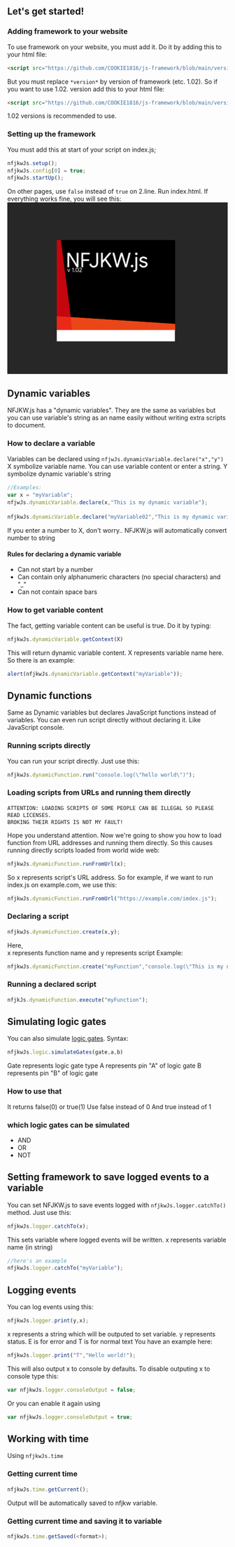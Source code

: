 ## Let's get started! 
### Adding framework to your website
To use framework on your website, you must add it. Do it by adding this to your html file:
```html
<script src="https://github.com/COOKIE1816/js-framework/blob/main/versions/v1.02/nfjkwJs_v-*version*.js"/>
```
But you must replace ```*version*``` by version of framework (etc. 1.02). So if you want to use 1.02. version add this to your html file:
```html
<script src="https://github.com/COOKIE1816/js-framework/blob/main/versions/v1.02/nfjkwJs_v-1.02.js"/>
```
1.02 versions is recommended to use. 
### Setting up the framework
You must add this at start of your script on index.js;

```js
nfjkwJs.setup();
nfjkwJs.config[0] = true;
nfjkwJs.startUp();
```
On other pages, use ```false``` instead of ```true``` on 2.line.
Run index.html. If everything works fine, you will see this:
<img src="https://github.com/COOKIE1816/js-framework/blob/main/framework-APIs/.media/image191.png">
## Dynamic variables
NFJKW.js has a "dynamic variables". They are the same as variables but you can use variable's string as an name easily without writing extra scripts to document. 
### How to declare a variable
Variables can be declared using ```nfjwJs.dynamicVariable.declare("x","y")```
X symbolize variable name. You can use variable content or enter a string. 
Y symbolize dynamic variable's string
```js
//Examples:
var x = "myVariable";
nfjwJs.dynamicVariable.declare(x,"This is my dynamic variable");

nfjkwJs.dynamicVariable.declare("myVariable02","This is my dynamic variable number two!"); //btw. did you join my server? 
```
If you enter a number to X, don't worry.. NFJKW.js will automatically convert number to string
#### Rules for declaring a dynamic variable
* Can not start by a number
* Can contain only alphanumeric characters (no special characters) and "_"
* Can not contain space bars

### How to get variable content
The fact, getting variable content can be useful is true. Do it by typing:
```js
nfjkwJs.dynamicVariable.getContext(X)
```
This will return dynamic variable content. X represents variable name here. 
So there is an example:
```js
alert(nfjkwJs.dynamicVariable.getContext("myVariable"));
```
## Dynamic functions
Same as Dynamic variables but declares JavaScript functions instead of variables. 
You can even run script directly without declaring it. Like JavaScript console. 
### Running scripts directly
You can run your script directly. Just use this:
```js
nfjkwJs.dynamicFunction.run("console.log(\"hello world\")");
```
### Loading scripts from URLs and running them directly
```yellow
ATTENTION: LOADING SCRIPTS OF SOME PEOPLE CAN BE ILLEGAL SO PLEASE READ LICENSES.
BROKING THEIR RIGHTS IS NOT MY FAULT!
```
Hope you understand attention. Now we're going to show you how to load function from URL addresses and running them directly. 
So this causes running directly scripts loaded from world wide web:
```js
nfjkwJs.dynamicFunction.runFromUrl(x);
```
So x represents script's URL address. So for example, if we want to run index.js on example.com, we use this:
```js
nfjkwJs.dynamicFunction.runFromUrl("https://example.com/imdex.js");
```
### Declaring a script
```js
nfjkwJs.dynamicFunction.create(x,y);
```
Here,	
x represents function name and y represents script
Example:
```js
nfjkwJs.dynamicFunction.create("myFunction","console.log(\"This is my new function\");");
```

### Running a declared script
```js
nfjkJs.dynamicFunction.execute("myFunction");
```
## Simulating logic gates
You can also simulate [logic gates](http://www.ee.surrey.ac.uk/Projects/CAL/digital-logic/gatesfunc/index.html).
Syntax:
```js
nfjkwJs.logic.simulateGates(gate,a,b)
```
Gate represents logic gate type
A represents pin "A" of logic gate
B represents pin "B" of logic gate
### How to use that
It returns false(0) or true(1)
Use false instead of 0
And true instead of 1
### which logic gates can be simulated
* AND
* OR
* NOT

## Setting framework to save logged events to a variable
You can set NFJKW.js to save events logged with ```nfjkwJs.logger.catchTo()``` method. Just use this:
```js
nfjkwJs.logger.catchTo(x);
```
This sets variable where logged events will be written. 
x represents variable name (in string)
```js
//here's an example
nfjkwJs.logger.catchTo("myVariable");
```
## Logging events
You can log events using this:
```js
nfjkwJs.logger.print(y,x);
```
x represents a string which will be outputed to set variable.
y represents status. E is for error and T is for normal text
You have an example here:

```js
nfjkwJs.logger.print("T","Hello world!");
```
This will also output x to console by defaults. 
To disable outputing x to console type this:
```js
var nfjkwJs.logger.consoleOutput = false;
```
Or you can enable it again using
```js
var nfjkwJs.logger.consoleOutput = true;
```
## Working with time
Using ```nfjkwJs.time```
### Getting current time
```js
nfjkwJs.time.getCurrent();
```
Output will be automatically saved to nfjkw variable. 
### Getting current time and saving it to variable
```js
nfjkwJs.time.getSaved(<format>);
```
